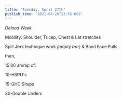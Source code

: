 ```yaml
---
title: 'Tuesday, April 27th'
publish_time: '2021-04-26T23:55:00Z'
---
```


*Deload Week*

Mobility: Shoulder, Tricep, Chest & Lat stretches

Split Jerk technique work *(empty bar)* & Band Face Pulls

then,

15:00 amrap of:

10-HSPU's

15-GHD Situps

30-Double Unders
